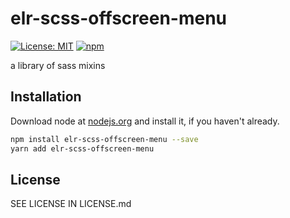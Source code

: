 # elr-scss-offscreen-menu

[![License: MIT](https://img.shields.io/badge/License-MIT-yellow.svg)](https://opensource.org/licenses/MIT)
[![npm](https://img.shields.io/npm/dm/elr-scss-offscreen-menu.svg?style=flat)](https://npmjs.com/package/elr-scss-offscreen-menu)

a library of sass mixins

## Installation

Download node at [nodejs.org](http://nodejs.org) and install it, if you haven't already.

```sh
npm install elr-scss-offscreen-menu --save
yarn add elr-scss-offscreen-menu
```

## License

SEE LICENSE IN LICENSE.md
